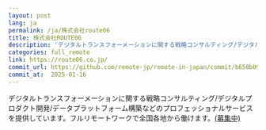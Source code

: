 ```yaml
---
layout: post
lang: ja
permalink: /ja/株式会社route06
title: 株式会社ROUTE06
description: 'デジタルトランスフォーメーションに関する戦略コンサルティング/デジタルプロダクト開発/データプラットフォーム構築などのプロフェッショナルサービスを提供しています。フルリモートワークで全国各地から働けます。(募集中)'
categories: full_remote
link: https://route06.co.jp/
commit_url: https://github.com/remote-jp/remote-in-japan/commit/b650b0994970e1784f9df7f676d17574b0470674
commit_at:  2025-01-16
---
```


<p>デジタルトランスフォーメーションに関する戦略コンサルティング/デジタルプロダクト開発/データプラットフォーム構築などのプロフェッショナルサービスを提供しています。フルリモートワークで全国各地から働けます。<a href="https://jobs.route06.co.jp/?utm_source=remote-in-japan&utm_medium=website&utm_campaign=ja">(募集中)</a></p>
